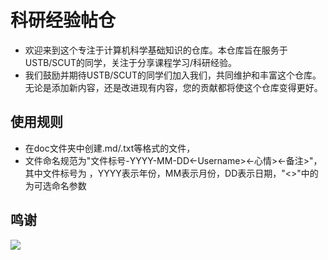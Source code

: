 # 科研经验帖仓
- 欢迎来到这个专注于计算机科学基础知识的仓库。本仓库旨在服务于USTB/SCUT的同学，关注于分享课程学习/科研经验。
- 我们鼓励并期待USTB/SCUT的同学们加入我们，共同维护和丰富这个仓库。无论是添加新内容，还是改进现有内容，您的贡献都将使这个仓库变得更好。

## 使用规则
- 在doc文件夹中创建.md/.txt等格式的文件，
- 文件命名规范为"文件标号-YYYY-MM-DD<-Username><-心情><-备注>"，其中文件标号为 <!-- FILE_COUNT --> ，YYYY表示年份，MM表示月份，DD表示日期，"<>"中的为可选命名参数

## 鸣谢

<a href="https://github.com/USTB-SCUT/repo4scirec/graphs/contributors">
  <img src="https://contrib.rocks/image?repo=USTB-SCUT/repo4scirec" />
</a>
